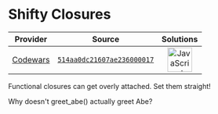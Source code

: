 [_metadata_:generated]: - "true"

# Shifty Closures

<!-- INFO TABLE BEGIN -->

| Provider                                        | Source                                                                               | Solutions                                                                                                                                                    |
| :---------------------------------------------: | :----------------------------------------------------------------------------------: | :----------------------------------------------------------------------------------------------------------------------------------------------------------: |
| [Codewars](../../../docs/providers/Codewars.md) | [`514aa0dc21607ae236000017`](https://www.codewars.com/kata/514aa0dc21607ae236000017) | [<img src="https://res.cloudinary.com/rascaltwo/image/upload/v1631924076/javascript_ehszr7.svg" alt="JavaScript" title="JavaScript" width="50" />](solve.js) |

<!-- INFO TABLE END -->

Functional closures can get overly attached. Set them straight!

Why doesn't greet_abe() actually greet Abe?
